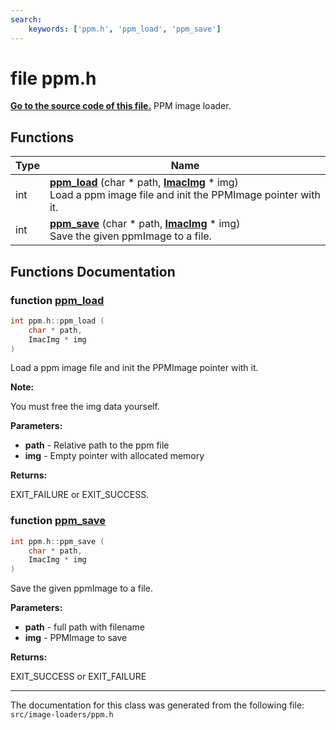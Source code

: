 ```yaml
---
search:
    keywords: ['ppm.h', 'ppm_load', 'ppm_save']
---
```


# file ppm.h

**[Go to the source code of this file.](ppm_8h_source.md)**
PPM image loader. 
## Functions

|Type|Name|
|-----|-----|
|int|[**ppm\_load**](ppm_8h.md#1acf625deb3c6caa084ead121319ad01b9) (char \* path, **[ImacImg](struct_imac_img.md)** \* img) <br>Load a ppm image file and init the PPMImage pointer with it. |
|int|[**ppm\_save**](ppm_8h.md#1a5967dc2824f47e9eea34426782c60745) (char \* path, **[ImacImg](struct_imac_img.md)** \* img) <br>Save the given ppmImage to a file. |


## Functions Documentation

### function <a id="1acf625deb3c6caa084ead121319ad01b9" href="#1acf625deb3c6caa084ead121319ad01b9">ppm\_load</a>

```cpp
int ppm.h::ppm_load (
    char * path,
    ImacImg * img
)
```

Load a ppm image file and init the PPMImage pointer with it. 



**Note:**

You must free the img data yourself.




**Parameters:**


* **path** - Relative path to the ppm file 
* **img** - Empty pointer with allocated memory 



**Returns:**

EXIT\_FAILURE or EXIT\_SUCCESS. 




### function <a id="1a5967dc2824f47e9eea34426782c60745" href="#1a5967dc2824f47e9eea34426782c60745">ppm\_save</a>

```cpp
int ppm.h::ppm_save (
    char * path,
    ImacImg * img
)
```

Save the given ppmImage to a file. 



**Parameters:**


* **path** - full path with filename 
* **img** - PPMImage to save 



**Returns:**

EXIT\_SUCCESS or EXIT\_FAILURE 






----------------------------------------
The documentation for this class was generated from the following file: `src/image-loaders/ppm.h`
